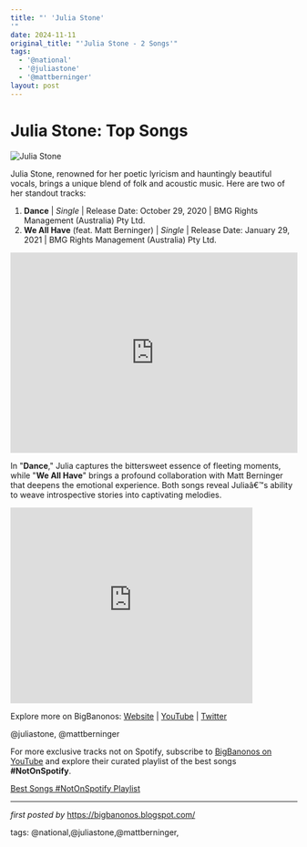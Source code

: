 ```yaml
---
title: "' 'Julia Stone'
'"
date: 2024-11-11
original_title: "'Julia Stone - 2 Songs'"
tags:
  - '@national'
  - '@juliastone'
  - '@mattberninger'
layout: post
---
```

<h1>Julia Stone: Top Songs</h1>
<img src="https://upload.wikimedia.org/wikipedia/commons/4/40/Angus_%26_Julia_Stone_%40_Sir_Stewart_Bovell_Park_%281_1_2011%29_%285356668456%29.jpg" alt="Julia Stone"> <p>Julia Stone, renowned for her poetic lyricism and hauntingly beautiful vocals, brings a unique blend of folk and acoustic music. Here are two of her standout tracks:</p> <ol> <li><strong>Dance</strong> | <em>Single</em> | Release Date: October 29, 2020 | BMG Rights Management (Australia) Pty Ltd.</li> <li><strong>We All Have</strong> (feat. Matt Berninger) | <em>Single</em> | Release Date: January 29, 2021 | BMG Rights Management (Australia) Pty Ltd.</li>
</ol> <div> <iframe src="https://open.spotify.com/embed/playlist/7I4cYVG2rc9NnehyAAqtGW?utm_source=generator" width="100%" height="352" frameBorder="0" allowfullscreen="" allow="autoplay; clipboard-write; encrypted-media; fullscreen; picture-in-picture" loading="lazy"></iframe>
</div> <p>In "<strong>Dance</strong>," Julia captures the bittersweet essence of fleeting moments, while "<strong>We All Have</strong>" brings a profound collaboration with Matt Berninger that deepens the emotional experience. Both songs reveal Juliaâ€™s ability to weave introspective stories into captivating melodies.</p>
<iframe allowfullscreen="" frameborder="0" height="344" src="https://www.youtube.com/embed/videoseries?list=PLtuNtuTatqI3C6SFdFsezfoyhACaSQm5C" width="425"></iframe>
<div> <p>Explore more on BigBanonos: <a href="https://bigbanonos.blogspot.com/">Website</a> | <a href="https://www.youtube.com/@BigBanonos">YouTube</a> | <a href="https://x.com/bigbanonos">Twitter</a></p>
</div> <!-- Tags -->
<p>@juliastone, @mattberninger</p>


<!--Subscribe and Playlist Links-->
<div>
    <p>For more exclusive tracks not on Spotify, subscribe to <a href="https://www.youtube.com/@BigBanonos" target="_blank">BigBanonos on YouTube</a> and explore their curated playlist of the best songs <strong>#NotOnSpotify</strong>.</p>
    <p><a href="https://www.youtube.com/playlist?list=PLtuNtuTatqI0kFahUCbtbfenC_ET5O_tr" target="_blank">Best Songs #NotOnSpotify Playlist<br /></a></p></div>

<hr />

<p><em>first posted by</em> <a href="https://bigbanonos.blogspot.com/" rel="noopener" target="_new">https://bigbanonos.blogspot.com/</a></p>

<p>tags: @national,@juliastone,@mattberninger,</p>
